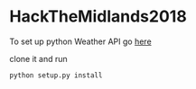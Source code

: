# HackTheMidlands2018

To set up python Weather API go [here ](https://github.com/bitpixdigital/forecastiopy3/tree/bb8f7ca85f4ec9c0b8f6bab2da4c1396aa55d753)

clone it and run 
``` bash 
python setup.py install
```